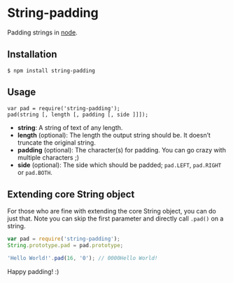 # String-padding

Padding strings in [node](http://nodejs.org/).

## Installation

`$ npm install string-padding`

## Usage

    var pad = require('string-padding');
    pad(string [, length [, padding [, side ]]]);

- **string**: A string of text of any length.
- **length** (optional): The length the output string should be. It doesn’t truncate the original string.
- **padding** (optional): The character(s) for padding. You can go crazy with multiple characters ;)
- **side** (optional): The side which should be padded; `pad.LEFT`, `pad.RIGHT` or `pad.BOTH`.

## Extending core String object

For those who are fine with extending the core String object, you can do just that. Note you can skip the first parameter and directly call `.pad()` on a string.

```javascript
var pad = require('string-padding');
String.prototype.pad = pad.prototype;

'Hello World!'.pad(16, '0'); // 0000Hello World!
```

Happy padding! :)